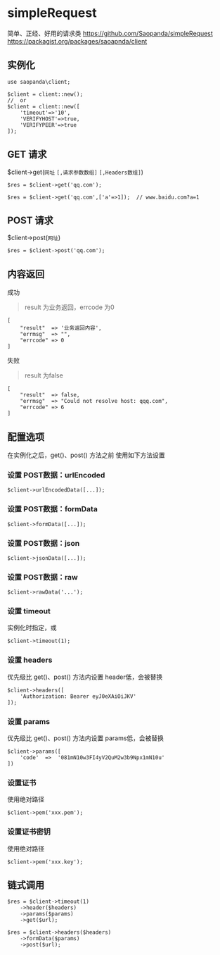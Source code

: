 # simpleRequest
简单、正经、好用的请求类
https://github.com/Saopanda/simpleRequest
https://packagist.org/packages/saoapnda/client
## 实例化

```    
use saopanda\client;

$client = client::new();
//  or
$client = client::new([         
    'timeout'=>'10',
    'VERIFYHOST'=>true,
    'VERIFYPEER'=>true
]);
```

## GET 请求
$client->get(`网址` `[,请求参数数组]` `[,Headers数组]`)

```
$res = $client->get('qq.com');

$res = $client->get('qq.com',['a'=>1]);  // www.baidu.com?a=1
```   
    
## POST 请求
$client->post(`网址`)
```
$res = $client->post('qq.com');

```

## 内容返回
成功

> result 为业务返回，errcode 为0

```
[
    "result"  => '业务返回内容',
    "errmsg"  => "",
    "errcode" => 0
]
```

失败
> result 为false

```
[
    "result"  => false,
    "errmsg"  => "Could not resolve host: qqq.com",
    "errcode" => 6
]
```

## 配置选项
在实例化之后，get()、post() 方法之前 使用如下方法设置

### 设置 POST数据：urlEncoded
```
$client->urlEncodedData([...]);
```

### 设置 POST数据：formData
```
$client->formData([...]);
```

### 设置 POST数据：json
```
$client->jsonData([...]);
```
### 设置 POST数据：raw
```
$client->rawData('...');
```

### 设置 timeout
实例化时指定，或
```
$client->timeout(1);
```

### 设置 headers
优先级比 get()、post() 方法内设置 header低，会被替换
```
$client->headers([
    'Authorization: Bearer eyJ0eXAiOiJKV'
]);
```

### 设置 params
优先级比 get()、post() 方法内设置 params低，会被替换
```
$client->params([
    'code'  =>  '081mN10w3FI4yV2QuM2w3b9Npx1mN10u'
])
```
### 设置证书
使用绝对路径
```
$client->pem('xxx.pem');
```

### 设置证书密钥
使用绝对路径
```
$client->pem('xxx.key');
```

## 链式调用

```
$res = $client->timeout(1)
    ->header($headers)
    ->params($params)
    ->get($url);
```
``` 
$res = $client->headers($headers)
    ->formData($params)
    ->post($url);
```
